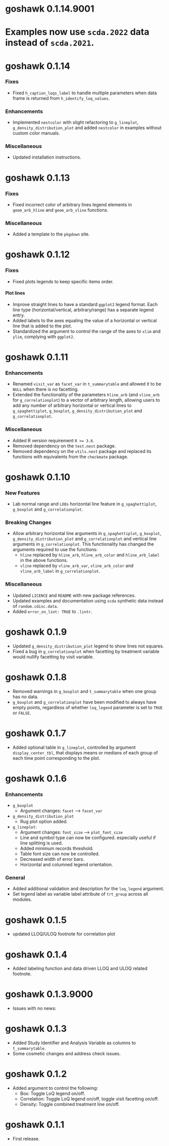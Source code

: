 # goshawk 0.1.14.9001

# Examples now use `scda.2022` data instead of `scda.2021`.

# goshawk 0.1.14

### Fixes

* Fixed `h_caption_loqs_label` to handle multiple parameters when data frame is returned from `h_identify_loq_values`.

### Enhancements

* Implemented `nestcolor` with slight refactoring to `g_lineplot`, `g_density_distribution_plot` and added `nestcolor` in examples without custom color manuals.

### Miscellaneous

* Updated installation instructions.

# goshawk 0.1.13

### Fixes

* Fixed incorrect color of arbitrary lines legend elements in `geom_arb_hline` and `geom_arb_vline` functions.

### Miscellaneous

* Added a template to the `pkgdown` site.

# goshawk 0.1.12

### Fixes

* Fixed plots legends to keep specific items order.

#### Plot lines

* Improve straight lines to have a standard `ggplot2` legend format. Each line type (horizontal/vertical, arbitrary/range) has a separate legend entry.
* Added labels to the axes equaling the value of a horizontal or vertical line that is added to the plot.
* Standardized the argument to control the range of the axes to `xlim` and `ylim`, complying with `ggplot2`.

# goshawk 0.1.11

### Enhancements

* Renamed `visit_var` as `facet_var` in `t_summarytable` and allowed it to be `NULL` when there is no facetting.
* Extended the functionality of the parameters `hline_arb` (and `vline_arb` for `g_correlationplot`) to a vector of arbitrary length, allowing users to add any number of arbitrary horizontal or vertical lines to `g_spaghettiplot`, `g_boxplot`, `g_density_distribution_plot` and `g_correlationplot`.

### Miscellaneous

* Added R version requirement `R >= 3.6`.
* Removed dependency on the `test.nest` package.
* Removed dependency on the `utils.nest` package and replaced its functions with equivalents from the `checkmate` package.

# goshawk 0.1.10

### New Features

* Lab normal range and `LOQs` horizontal line feature in `g_spaghettiplot`, `g_boxplot` and `g_correlationplot`.

### Breaking Changes

* Allow arbitrary horizontal line arguments in `g_spaghettiplot`, `g_boxplot`, `g_density_distribution_plot` and `g_correlationplot` and vertical line arguments in `g_correlationplot`. This functionality has changed the arguments required to use the functions:
  - `hline` replaced by `hline_arb`, `hline_arb_color` and `hline_arb_label` in the above functions.
  - `vline` replaced by `vline_arb_var`, `vline_arb_color` and `vline_arb_label` in `g_correlationplot`.

### Miscellaneous

* Updated `LICENCE` and `README` with new package references.
* Updated examples and documentation using `scda` synthetic data instead of `random.cdisc.data`.
* Added `error_on_lint: TRUE` to `.lintr`.

# goshawk 0.1.9

* Updated `g_density_distribution_plot` legend to show lines not squares.
* Fixed a bug in `g_correlationplot` when facetting by treatment variable would nullify facetting by visit variable.

# goshawk 0.1.8

* Removed warnings in `g_boxplot` and `t_summarytable` when one group has no data.
* `g_boxplot` and `g_correlationplot` have been modified to always have empty points, regardless of whether `loq_legend` parameter is set to `TRUE` or `FALSE`.

# goshawk 0.1.7

* Added optional table in `g_lineplot`, controlled by argument `display_center_tbl`, that displays means or medians of each group of each time point corresponding to the plot.

# goshawk 0.1.6

### Enhancements
* `g_boxplot`
    - Argument changes: `facet` --> `facet_var`
* `g_density_distribution_plot`
   - Rug plot option added.
* `g_lineplot`:
    - Argument changes: `font_size` --> `plot_font_size`
    - Line and symbol type can now be configured. especially useful if line splitting is used.
    - Added minimum records threshold.
    - Table font size can now be controlled.
    - Decreased width of error bars.
    - Horizontal and columned legend orientation.

### General
* Added additional validation and description for the `loq_legend` argument.
* Set legend label as variable label attribute of `trt_group` across all modules.

# goshawk 0.1.5

* updated LLOQ/ULOQ footnote for correlation plot

# goshawk 0.1.4

* Added labeling function and data driven LLOQ and ULOQ related footnote.

# goshawk 0.1.3.9000

* Issues with no news:

# goshawk 0.1.3

* Added Study Identifier and Analysis Variable as columns to `t_summarytable`.
* Some cosmetic changes and address check issues.

# goshawk 0.1.2

* Added argument to control the following:
  - Box: Toggle LoQ legend on/off.
  - Correlation: Toggle LoQ legend on/off, toggle visit facetting on/off.
  - Density: Toggle combined treatment line on/off.

# goshawk 0.1.1

* First release.
